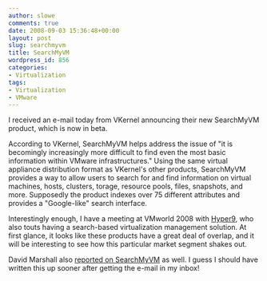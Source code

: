 ```yaml
---
author: slowe
comments: true
date: 2008-09-03 15:36:48+00:00
layout: post
slug: searchmyvm
title: SearchMyVM
wordpress_id: 856
categories:
- Virtualization
tags:
- Virtualization
- VMware
---
```


I received an e-mail today from VKernel announcing their new SearchMyVM product, which is now in beta.

According to VKernel, SearchMyVM helps address the issue of "it is becomingly increasingly more difficult to find even the most basic information within VMware infrastructures." Using the same virtual appliance distribution format as VKernel's other products, SearchMyVM provides a way to allow users to search for and find information on virtual machines, hosts, clusters, torage, resource pools, files, snapshots, and more. Supposedly the product indexes over 75 different attributes and provides a "Google-like" search interface.

Interestingly enough, I have a meeting at VMworld 2008 with [Hyper9](http://www.hyper9.com/), who also touts having a search-based virtualization management solution. At first glance, it looks like these products have a great deal of overlap, and it will be interesting to see how this particular market segment shakes out.

David Marshall also [reported on SearchMyVM](http://vmblog.com/archive/2008/09/03/vkernel-releases-searchmyvm-free-google-like-search-utility-for-vmware-esx-server-environments.aspx) as well. I guess I should have written this up sooner after getting the e-mail in my inbox!
